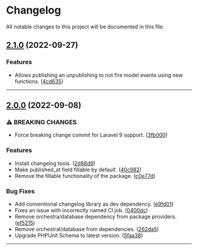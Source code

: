 <!--- BEGIN HEADER -->
# Changelog

All notable changes to this project will be documented in this file.
<!--- END HEADER -->

## [2.1.0](https://github.com/jaymeh/laravel-publishable/compare/2.0.0...2.1.0) (2022-09-27)

### Features

* Allows publishing an unpublishing to not fire model events using new functions. ([4cd635](https://github.com/jaymeh/laravel-publishable/commit/4cd635cbb217bcdaf94fbf7990e042f42d6b20e8))


---

## [2.0.0](https://github.com/jaymeh/laravel-publishable/compare/1.2.3...2.0.0) (2022-09-08)

### ⚠ BREAKING CHANGES

* Force breaking change commit for Laravel 9 support. ([3fb000](https://github.com/jaymeh/laravel-publishable/commit/3fb0009b90df63b4249b047f0676d90f711d86ca))

### Features

* Install changelog tools. ([2d88d9](https://github.com/jaymeh/laravel-publishable/commit/2d88d91d946ab1631e3209d4fc4871df7fe07914))
* Make published_at field fillable by default. ([40c982](https://github.com/jaymeh/laravel-publishable/commit/40c98234c2f612cfe8402d54218a8736277e9d61))
* Remove the fillable functionality of the package. ([c0e77d](https://github.com/jaymeh/laravel-publishable/commit/c0e77d006c978f66c366726576b41b79bcbdfbf4))

### Bug Fixes

* Add conventional changelog library as dev dependency. ([e9fd01](https://github.com/jaymeh/laravel-publishable/commit/e9fd018dcbf4577326daba14a02b949114d259ef))
* Fixes an issue with incorrectly named CI job. ([0400dc](https://github.com/jaymeh/laravel-publishable/commit/0400dc0b4b6df55fdd0236cd9127aeb4255ec4cb))
* Remove orchestra/database dependency from package providers. ([ef5215](https://github.com/jaymeh/laravel-publishable/commit/ef5215cac0ec68b9b35061bc774bab4bd4345c3c))
* Remove orchestral/database from dependencies. ([262da5](https://github.com/jaymeh/laravel-publishable/commit/262da5d56915b124dfebd8a562978047ae53e89b))
* Upgrade PHPUnit Schema to latest version. ([5faa38](https://github.com/jaymeh/laravel-publishable/commit/5faa381c3a65f07dad4eba7e011eca9dbd873fb4))


---

